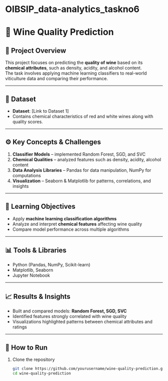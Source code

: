 # OIBSIP_data-analytics_taskno6
# 🍷 Wine Quality Prediction

## 📌 Project Overview
This project focuses on predicting the **quality of wine** based on its **chemical attributes**, such as density, acidity, and alcohol content.  
The task involves applying machine learning classifiers to real-world viticulture data and comparing their performance.  

---

## 📂 Dataset
- **Dataset**: [Link to Dataset 1]  
- Contains chemical characteristics of red and white wines along with quality scores.  

---

## ⚙️ Key Concepts & Challenges
1. **Classifier Models** – implemented Random Forest, SGD, and SVC  
2. **Chemical Qualities** – analyzed features such as density, acidity, alcohol content  
3. **Data Analysis Libraries** – Pandas for data manipulation, NumPy for computations  
4. **Visualization** – Seaborn & Matplotlib for patterns, correlations, and insights  

---

## 🎯 Learning Objectives
- Apply **machine learning classification algorithms**  
- Analyze and interpret **chemical features** affecting wine quality  
- Compare model performance across multiple algorithms  

---

## 📊 Tools & Libraries
- Python (Pandas, NumPy, Scikit-learn)  
- Matplotlib, Seaborn  
- Jupyter Notebook  

---

## 📈 Results & Insights
- Built and compared models: **Random Forest, SGD, SVC**  
- Identified features strongly correlated with wine quality  
- Visualizations highlighted patterns between chemical attributes and ratings  

---

## 🚀 How to Run
1. Clone the repository  
   ```bash
   git clone https://github.com/yourusername/wine-quality-prediction.git
   cd wine-quality-prediction
